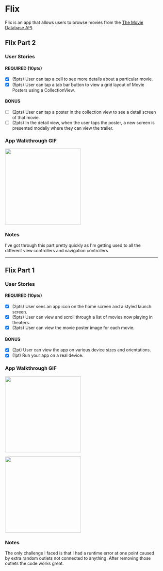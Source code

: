 # Flix

Flix is an app that allows users to browse movies from the [The Movie Database API](http://docs.themoviedb.apiary.io/#).

## Flix Part 2

### User Stories

#### REQUIRED (10pts)
- [x] (5pts) User can tap a cell to see more details about a particular movie.
- [x] (5pts) User can tap a tab bar button to view a grid layout of Movie Posters using a CollectionView.

#### BONUS
- [ ] (2pts) User can tap a poster in the collection view to see a detail screen of that movie.
- [ ] (2pts) In the detail view, when the user taps the poster, a new screen is presented modally where they can view the trailer.

### App Walkthrough GIF


<img src="https://github.com/michaeljleo/flixster-app/blob/main/showcaseIphone12version2.gif" width=250><br>

### Notes
I've got through this part pretty quickly as I'm getting used to all the different view controllers and navigation controllers

---

## Flix Part 1

### User Stories

#### REQUIRED (10pts)
- [x] (2pts) User sees an app icon on the home screen and a styled launch screen.
- [x] (5pts) User can view and scroll through a list of movies now playing in theaters.
- [x] (3pts) User can view the movie poster image for each movie.

#### BONUS
- [x] (2pt) User can view the app on various device sizes and orientations.
- [x] (1pt) Run your app on a real device.

### App Walkthrough GIF

<img src="https://github.com/michaeljleo/flixster-app/blob/main/showcaseIphone8.gif" width=250><br>

<img src="https://github.com/michaeljleo/flixster-app/blob/main/showcaseIphone12.gif" width=250><br>

### Notes
The only challenge I faced is that I had a runtime error at one point caused by extra random outlets not connected to anything. After removing those outlets the code works great.
